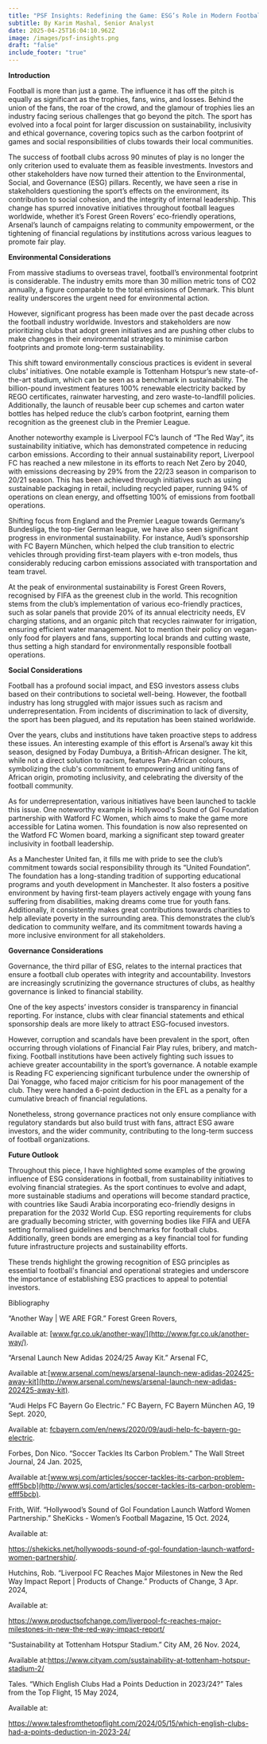 ```yaml
---
title: "PSF Insights: Redefining the Game: ESG’s Role in Modern Football"
subtitle: By Karim Mashal, Senior Analyst
date: 2025-04-25T16:04:10.962Z
image: /images/psf-insights.png
draft: "false"
include_footer: "true"
---
```

**Introduction**

Football is more than just a game. The influence it has off the pitch is equally as significant as the trophies, fans, wins, and losses. Behind the union of the fans, the roar of the crowd, and the glamour of trophies lies an industry facing serious challenges that go beyond the pitch. The sport has evolved into a focal point for larger discussion on sustainability, inclusivity and ethical governance, covering topics such as the carbon footprint of games and social responsibilities of clubs towards their local communities.

The success of football clubs across 90 minutes of play is no longer the only criterion used to evaluate them as feasible investments. Investors and other stakeholders have now turned their attention to the Environmental, Social, and Governance (ESG) pillars. Recently, we have seen a rise in stakeholders questioning the sport’s effects on the environment, its contribution to social cohesion, and the integrity of internal leadership. This change has spurred innovative initiatives throughout football leagues worldwide, whether it’s Forest Green Rovers’ eco-friendly operations, Arsenal’s launch of campaigns relating to community empowerment, or the tightening of financial regulations by institutions across various leagues to promote fair play.

**Environmental Considerations**

From massive stadiums to overseas travel, football’s environmental footprint is considerable. The industry emits more than 30 million metric tons of CO2 annually, a figure comparable to the total emissions of Denmark. This blunt reality underscores the urgent need for environmental action. 

However, significant progress has been made over the past decade across the football industry worldwide. Investors and stakeholders are now prioritizing clubs that adopt green initiatives and are pushing other clubs to make changes in their environmental strategies to minimise carbon footprints and promote long-term sustainability.

This shift toward environmentally conscious practices is evident in several clubs' initiatives. One notable example is Tottenham Hotspur’s new state-of-the-art stadium, which can be seen as a benchmark in sustainability. The billion-pound investment features 100% renewable electricity backed by REGO certificates, rainwater harvesting, and zero waste-to-landfill policies. Additionally, the launch of reusable beer cup schemes and carton water bottles has helped reduce the club’s carbon footprint, earning them recognition as the greenest club in the Premier League. 

Another noteworthy example is Liverpool FC’s launch of “The Red Way”, its sustainability initiative, which has demonstrated competence in reducing carbon emissions. According to their annual sustainability report, Liverpool FC has reached a new milestone in its efforts to reach Net Zero by 2040, with emissions decreasing by 29% from the 22/23 season in comparison to 20/21 season. This has been achieved through initiatives such as using sustainable packaging in retail, including recycled paper, running 94% of operations on clean energy, and offsetting 100% of emissions from football operations.

Shifting focus from England and the Premier League towards Germany’s Bundesliga, the top-tier German league, we have also seen significant progress in environmental sustainability. For instance, Audi’s sponsorship with FC Bayern München, which helped the club transition to electric vehicles through providing first-team players with e-tron models, thus considerably reducing carbon emissions associated with transportation and team travel.

At the peak of environmental sustainability is Forest Green Rovers, recognised by FIFA as the greenest club in the world. This recognition stems from the club’s implementation of various eco-friendly practices, such as solar panels that provide 20% of its annual electricity needs, EV charging stations, and an organic pitch that recycles rainwater for irrigation, ensuring efficient water management. Not to mention their policy on vegan-only food for players and fans, supporting local brands and cutting waste, thus setting a high standard for environmentally responsible football operations.

**Social Considerations** 

Football has a profound social impact, and ESG investors assess clubs based on their contributions to societal well-being. However, the football industry has long struggled with major issues such as racism and underrepresentation. From incidents of discrimination to lack of diversity, the sport has been plagued, and its reputation has been stained worldwide.

Over the years, clubs and institutions have taken proactive steps to address these issues. An interesting example of this effort is Arsenal’s away kit this season, designed by Foday Dumbuya, a British-African designer. The kit, while not a direct solution to racism, features Pan-African colours, symbolizing the club's commitment to empowering and uniting fans of African origin, promoting inclusivity, and celebrating the diversity of the football community. 

As for underrepresentation, various initiatives have been launched to tackle this issue. One noteworthy example is Hollywood's Sound of Gol Foundation partnership with Watford FC Women, which aims to make the game more accessible for Latina women. This foundation is now also represented on the Watford FC Women board, marking a significant step toward greater inclusivity in football leadership.

As a Manchester United fan, it fills me with pride to see the club’s commitment towards social responsibility through its “United Foundation”. The foundation has a long-standing tradition of supporting educational programs and youth development in Manchester. It also fosters a positive environment by having first-team players actively engage with young fans suffering from disabilities, making dreams come true for youth fans. Additionally, it consistently makes great contributions towards charities to help alleviate poverty in the surrounding area. This demonstrates the club’s dedication to community welfare, and its commitment towards having a more inclusive environment for all stakeholders.

**Governance Considerations**

Governance, the third pillar of ESG, relates to the internal practices that ensure a football club operates with integrity and accountability. Investors are increasingly scrutinizing the governance structures of clubs, as healthy governance is linked to financial stability. 

One of the key aspects’ investors consider is transparency in financial reporting. For instance, clubs with clear financial statements and ethical sponsorship deals are more likely to attract ESG-focused investors.

However, corruption and scandals have been prevalent in the sport, often occurring through violations of Financial Fair Play rules, bribery, and match-fixing. Football institutions have been actively fighting such issues to achieve greater accountability in the sport’s governance. A notable example is Reading FC experiencing significant turbulence under the ownership of Dai Yonagge, who faced major criticism for his poor management of the club. They were handed a 6-point deduction in the EFL as a penalty for a cumulative breach of financial regulations.

Nonetheless, strong governance practices not only ensure compliance with regulatory standards but also build trust with fans, attract ESG aware investors, and the wider community, contributing to the long-term success of football organizations.

**Future Outlook**

Throughout this piece, I have highlighted some examples of the growing influence of ESG considerations in football, from sustainability initiatives to evolving financial strategies. As the sport continues to evolve and adapt, more sustainable stadiums and operations will become standard practice, with countries like Saudi Arabia incorporating eco-friendly designs in preparation for the 2032 World Cup. ESG reporting requirements for clubs are gradually becoming stricter, with governing bodies like FIFA and UEFA setting formalised guidelines and benchmarks for football clubs. Additionally, green bonds are emerging as a key financial tool for funding future infrastructure projects and sustainability efforts.

These trends highlight the growing recognition of ESG principles as essential to football's financial and operational strategies and underscore the importance of establishing ESG practices to appeal to potential investors.

Bibliography

“Another Way | WE ARE FGR.” Forest Green Rovers, 

Available at: [www.fgr.co.uk/another-way/](http://www.fgr.co.uk/another-way/).

“Arsenal Launch New Adidas 2024/25 Away Kit.” Arsenal FC, 

Available at:[www.arsenal.com/news/arsenal-launch-new-adidas-202425-away-kit](http://www.arsenal.com/news/arsenal-launch-new-adidas-202425-away-kit).



“Audi Helps FC Bayern Go Electric.” FC Bayern, FC Bayern München AG, 19 Sept. 2020,

Available at: [fcbayern.com/en/news/2020/09/audi-help-fc-bayern-go-electric](http://fcbayern.com/en/news/2020/09/audi-help-fc-bayern-go-electric).



Forbes, Don Nico. “Soccer Tackles Its Carbon Problem.” The Wall Street Journal, 24 Jan. 2025, 

Available at:[www.wsj.com/articles/soccer-tackles-its-carbon-problem-efff5bcb](http://www.wsj.com/articles/soccer-tackles-its-carbon-problem-efff5bcb).



Frith, Wilf. “Hollywood’s Sound of Gol Foundation Launch Watford Women Partnership.” SheKicks - Women’s Football Magazine, 15 Oct. 2024, 

Available at:

<https://shekicks.net/hollywoods-sound-of-gol-foundation-launch-watford-women-partnership/>.

Hutchins, Rob. “Liverpool FC Reaches Major Milestones in New the Red Way Impact Report | Products of Change.” Products of Change, 3 Apr. 2024, 

Available at:

<https://www.productsofchange.com/liverpool-fc-reaches-major-milestones-in-new-the-red-way-impact-report/>



“Sustainability at Tottenham Hotspur Stadium.” City AM, 26 Nov. 2024, 

Available at:<https://www.cityam.com/sustainability-at-tottenham-hotspur-stadium-2/>



Tales. “Which English Clubs Had a Points Deduction in 2023/24?” Tales from the Top Flight, 15 May 2024, 

Available at:

<https://www.talesfromthetopflight.com/2024/05/15/which-english-clubs-had-a-points-deduction-in-2023-24/>